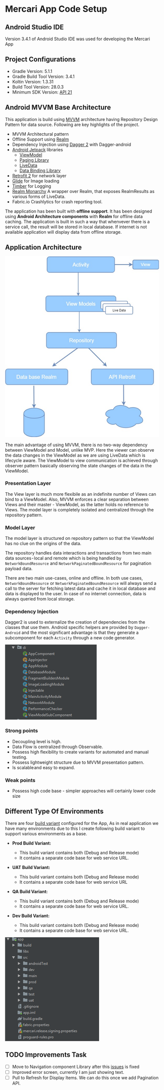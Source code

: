 
# Mercari  App Code Setup

## Android Studio IDE
Version 3.4.1 of Android Studio IDE was used for developing the Mercari App 

##  Project Configurations

 - Gradle Version: 5.1.1
 - Gradle Build Tool Version: 3.4.1
 - Koltin Version: 1.3.31
 - Build Tool Version: 28.0.3
 - Minimum SDK Version:  [API 21](https://developer.android.com/reference/android/os/Build.VERSION_CODES.html#LOLLIPOP)
 
##  Android MVVM Base Architecture
This application is build using [MVVM](https://en.wikipedia.org/wiki/Model%E2%80%93view%E2%80%93viewmodel) architecture having Repository Design Pattern for data source. Following are key highlights of the project.
 - MVVM Architectural pattern
 - Offline Support using [Realm](https://realm.io/products/realm-database/)
 - Dependency Injection using [Dagger 2](https://github.com/google/dagger) with Dagger-android
 - [Android Jetpack](https://developer.android.com/jetpack/) libraries
	 - [ViewModel](https://developer.android.com/topic/libraries/architecture/viewmodel)
	 - [Paging Library](https://developer.android.com/topic/libraries/architecture/paging)
	 - [LiveData](https://developer.android.com/topic/libraries/architecture/livedata)
	 - [Data Binding Library](https://developer.android.com/topic/libraries/data-binding)
 - [Retrofit 2](https://square.github.io/retrofit/) for network layer
 - [Glide](https://github.com/bumptech/glide) for Image loading
 - [Timber](https://github.com/JakeWharton/timber) for Logging
 - [Realm Monarchy](https://github.com/Zhuinden/realm-monarchy) A wrapper over Realm, that exposes RealmResults as various forms of LiveData.
 - Fabric.io Crashlytics for crash reporting tool.

The application has been built with  **offline support**. It has been designed using  **Android Architecture components**  with  **Realm**  for offline data caching. The application is built in such a way that whenvever there is a service call, the result will be stored in local database. If internet is not available application will display data from offline storage. 


## Application Architecture

<img src="/screenshots/screenshot_mvvm_diagram_overview.jpg" alt="MVVM"/>

The main advantage of using MVVM, there is no two-way dependency between ViewModel and Model, unlike MVP. Here the viewer can observe the data changes in the ViewModel as we are using LiveData which is lifecycle aware. The ViewModel to view communication is achieved through observer pattern basically observing the state changes of the data in the ViewModel. 

### Presentation Layer
The View layer is much more flexibile as an indefinite number of Views can bind to a ViewModel. Also, MVVM enforces a clear separation between Views and their master - ViewModel, as the latter holds no reference to Views. The model layer is completely isolated and centralized through the repository pattern.

### Model Layer

The model layer is structured on repository pattern so that the ViewModel has no clue on the origins of the data.

The repository handles data interactions and transactions from two main data sources - local and remote which is being handled by `NetworkBoundResource` and `NetworkPaginatedBoundResource` for pagination payload data.

There are two main use-cases, online and offline. In both use cases,  `NetworkBoundResource` or  `NetworkPaginatedBoundResource` will always send a call to the server for fetching latest data and cache it in local database and data is displayed to the user. In case of no internet connection,  data is always queried from local storage.

### Dependency Injection
Dagger2 is used to externalize the creation of dependencies from the classes that use them. Android specific helpers are provided by `Dagger-Android` and the most significant advantage is that they generate a subcomponent for each `Activity` through a new code generator.

<img src="/screenshots/screenshots_dagger_overview.png" alt="Dagger"/>

###  Strong points
-   Decoupling level is high.
-   Data Flow is centralized through Observable.
-   Possess high flexibility to create variants for automated and manual testing.
-   Possess lightweight structure due to MVVM presentation pattern.
-   Is scalable and easy to expand.

### Weak points
-   Possess high code base - simpler approaches will certainly lower code size

## Different Type Of Environments

There are four [build variant](https://developer.android.com/studio/build/build-variants.html) configured for the App, As in real application we have many environments due to this I create following build variant to support various environments as a base.

 - **Prod Build Variant:**
     -  This build variant contains both (Debug and Release mode)
     -  It contains a separate code base for web service URL.

 - **UAT Build Variant:**
     - This build variant contains both (Debug and Release mode)
     - It contains a separate code base for web service URL
   
 - **QA Build Variant:**
     - This build variant contains both (Debug and Release mode)
     -  It contains a separate code base for web service URL.

 - **Dev Build Variant:**
     - This build variant contains both (Debug and Release mode)
     - It contains a separate code base for web service URL.

<img src="/screenshots/screenshot_build_variant_support.png" alt="Build Variant"/>


## TODO Improvements Task

- [ ] Move to Navigation component Library after this [issues](https://issuetracker.google.com/issues/80029773#comment25) is fixed
- [ ] Improved error screen, currently I am just showing text.
- [ ] Pull to Refresh for Display Items. We can do this once we add Pagination API.
